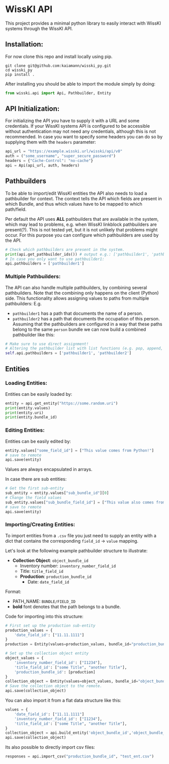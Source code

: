 # WissKI API
This project provides a minimal python library to easily interact with WissKI systems through the WissKI API.

## Installation:
For now clone this repo and install locally using pip.
```
git clone git@github.com:kaiamann/wisski_py.git
cd wisski_py
pip install .
```
After installing you should be able to import the module simply by doing:
```py
from wisski.api import Api, Pathbuilder, Entity
```

## API Initialization:
For initializing the API you have to supply it with a URL and some credentials.
If your WissKI systems API is configured to be accessible without authentication may not need any credentials, although this is not recommended.
In case you want to specify some headers you can do so by supplying them with the `headers` parameter:
```py
api_url = "https://example.wisski.url/wisski/api/v0"
auth = ("some_username", "super_secure_password")
headers = {"Cache-Control": "no-cache"}
api = Api(api_url, auth, headers)
```

## Pathbuilders
To be able to import/edit WissKI entities the API also needs to load a pathbuilder for context.
The context tells the API which fields are present in which Bundle, and thus which values have to be mapped to which path/field.

Per default the API uses **ALL** pathbuilders that are available in the system, which may lead to problems, e.g. when WissKI linkblock pathbuilders are present(?). This is not tested yet, but it is not unlikely that problems might occur.
For this purpose you can configure which pathbuilders are used by the API.
```py
# Check which pathbuilders are present in the system.
print(api.get_pathbuilder_ids()) # output e.g.: ['pathbuilder1', 'pathbuilder2', 'linkblock_pathbuilder']
# In case you only want to use pathbuilder1:
api.pathbuilders = ['pathbuilder1']
```
### Multiple Pathbuilders:
The API can also handle multiple pathbuilders, by combining several pathbuilders.
Note that the combining only happens on the client (Python) side.
This functionality allows assigning values to paths from multiple pathbuilders:
E.g. 
- `pathbuilder1` has a path that documents the name of a person.
- `pathbuilder2` has a path that documents the occupation of this person.
Assuming that the pathbuilders are configured in a way that these paths belong to the same `person` bundle we can now build a combined pathbuilder like this:
```py
# Make sure to use direct assignment!
# Altering the pathbuilder list with list functions (e.g. pop, append, etc.) won't work properly for now.
self.api.pathbuilders = ['pathbuilder1', 'pathbuilder2']
```

## Entities

### Loading Entities:
Entities can be easily loaded by:
```py
entity = api.get_entity("https://some.random.uri")
print(entity.values)
print(entity.uri)
print(entity.bundle_id)
```

### Editing Entities:
Entities can be easily edited by:
```py
entity.values["some_field_id"] = ["This value comes from Python!"]
# save to remote
api.save(entity)
```
Values are always encapsulated in arrays.


In case there are sub entities:
```py
# Get the first sub-entity
sub_entity = entity.values["sub_bundle_id"][0]
# Change the field values
sub_entity.values["sub_bundle_field_id"] = ["This value also comes from Python!"]
# save to remote
api.save(entity)
```

### Importing/Creating Entities:
To import entities from a `.csv` file you just need to supply an entity with a dict that contains the corresponding `field_id` -> `value` mapping.

Let's look at the following example pathbuilder structure to illustrate:
- **Collection Object**: `object_bundle_id`
  - Inventory number: `inventory_number_field_id`
  - Title: `title_field_id`
  - **Production**: `production_bundle_id`
    - Date: `date_field_id`

Format: 
- PATH_NAME: `BUNDLE/FIELD_ID`
- **bold** font denotes that the path belongs to a bundle.

Code for importing into this structure:
```py
# First set up the production sub-entity
production_values = {
    'date_field_id': ["11.11.1111"]
}
production = Entity(values=production_values, bundle_id="production_bundle_id")

# Set up the collection object entity
object_values = {
    'inventory_number_field_id': ["I1234"],
    'title_field_id': ["some Title", "another Title"],
    'production_bundle_id': [production]
}
collection_object = Entity(values=object_values, bundle_id="object_bundle_id")
# Save the collection object to the remote.
api.save(collection_object)
```

You can also import it from a flat data structure like this:
```py
values = {
    'date_field_id': ["11.11.1111"]
    'inventory_number_field_id': ["I1234"],
    'title_field_id': ["some Title", "another Title"],
}
collection_object = api.build_entity('object_bundle_id','object_bundle_id',  values)
api.save(collection_object)
```

Its also possible to directly import csv files:
```py
responses = api.import_csv("production_bundle_id", "test_ent.csv")
```
